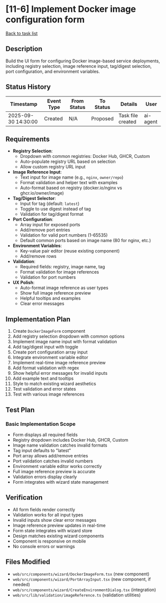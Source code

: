 # [11-6] Implement Docker image configuration form

[Back to task list](./tasks.md)

## Description
Build the UI form for configuring Docker image-based service deployments, including registry selection, image reference input, tag/digest selection, port configuration, and environment variables.

## Status History
| Timestamp | Event Type | From Status | To Status | Details | User |
|-----------|------------|-------------|-----------|---------|------|
| 2025-09-30 14:30:00 | Created | N/A | Proposed | Task file created | ai-agent |

## Requirements
- **Registry Selection**:
  - Dropdown with common registries: Docker Hub, GHCR, Custom
  - Auto-populate registry URL based on selection
  - Allow custom registry URL input
- **Image Reference Input**:
  - Text input for image name (e.g., `nginx`, `owner/repo`)
  - Format validation and helper text with examples
  - Auto-format based on registry (docker.io/nginx vs ghcr.io/owner/image)
- **Tag/Digest Selector**:
  - Input for tag (default: `latest`)
  - Toggle to use digest instead of tag
  - Validation for tag/digest format
- **Port Configuration**:
  - Array input for exposed ports
  - Add/remove port entries
  - Validation for valid port numbers (1-65535)
  - Default common ports based on image name (80 for nginx, etc.)
- **Environment Variables**:
  - Key-value pair editor (reuse existing component)
  - Add/remove rows
- **Validation**:
  - Required fields: registry, image name, tag
  - Format validation for image references
  - Validation for port numbers
- **UX Polish**:
  - Auto-format image reference as user types
  - Show full image reference preview
  - Helpful tooltips and examples
  - Clear error messages

## Implementation Plan
1. Create `DockerImageForm` component
2. Add registry selection dropdown with common options
3. Implement image name input with format validation
4. Add tag/digest input with toggle
5. Create port configuration array input
6. Integrate environment variable editor
7. Implement real-time image reference preview
8. Add format validation with regex
9. Show helpful error messages for invalid inputs
10. Add example text and tooltips
11. Style to match existing wizard aesthetics
12. Test validation and error states
13. Test with various image references

## Test Plan
### Basic Implementation Scope
- Form displays all required fields
- Registry dropdown includes Docker Hub, GHCR, Custom
- Image name validation catches invalid formats
- Tag input defaults to "latest"
- Port array allows add/remove entries
- Port validation catches invalid numbers
- Environment variable editor works correctly
- Full image reference preview is accurate
- Validation errors display clearly
- Form integrates with wizard state management

## Verification
- All form fields render correctly
- Validation works for all input types
- Invalid inputs show clear error messages
- Image reference preview updates in real-time
- Form state integrates with wizard store
- Design matches existing wizard components
- Component is responsive on mobile
- No console errors or warnings

## Files Modified
- `web/src/components/wizard/DockerImageForm.tsx` (new component)
- `web/src/components/wizard/PortArrayInput.tsx` (new component, if needed)
- `web/src/components/wizard/CreateEnvironmentDialog.tsx` (integration)
- `web/src/lib/validation/imageReference.ts` (validation utilities)

